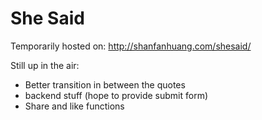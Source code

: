 She Said
=======
Temporarily hosted on:
http://shanfanhuang.com/shesaid/

Still up in the air:
* Better transition in between the quotes
* backend stuff (hope to provide submit form)
* Share and like functions
